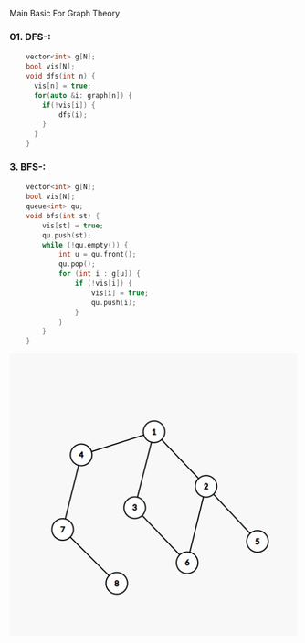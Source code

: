 Main Basic For Graph Theory


### 01. DFS-: 
```cpp
    vector<int> g[N];
    bool vis[N];
    void dfs(int n) {
      vis[n] = true;
      for(auto &i: graph[n]) {
        if(!vis[i]) {
            dfs(i);
        }
      }
    }
```
### 3. BFS-:
```cpp
    vector<int> g[N];
    bool vis[N];
    queue<int> qu;
    void bfs(int st) {
        vis[st] = true;
        qu.push(st);
        while (!qu.empty()) {
            int u = qu.front();
            qu.pop();
            for (int i : g[u]) {
                if (!vis[i]) {
                    vis[i] = true;
                    qu.push(i);
                }
            }
        }
    }
```
<img src ="https://raw.githubusercontent.com/Rabbi-hasan0/Course-phase-01/refs/heads/main/Graph%20algo/Graph-visual/1.png"> 
